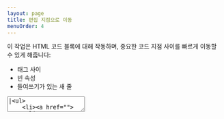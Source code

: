 ```yaml
---
layout: page
title: 편집 지점으로 이동
menuOrder: 4
---
```


이 작업은 HTML 코드 블록에 대해 작동하며, 중요한 코드 지점 사이를 빠르게 이동할 수 있게 해줍니다:

- 태그 사이
- 빈 속성
- 들여쓰기가 있는 새 줄

<textarea class="movie-def">
|&lt;ul&gt;
	&lt;li&gt;&lt;a href=""&gt;&lt;/a&gt;&lt;/li&gt;
	&lt;li&gt;&lt;a href=""&gt;&lt;/a&gt;&lt;/li&gt;
&lt;/ul&gt;
&lt;div&gt;
	|
&lt;/div&gt;

&lt;script&gt;
var str = '&lt;ul&gt;&lt;li&gt;&lt;a&gt;&lt;/a&gt;&lt;/li&gt;&lt;/ul&gt;';
&lt;/script&gt;

```
run: {command: 'emmet.next_edit_point', times: 9} ::: “Next Edit Point” (Ctrl-Alt-→)
wait: 1000
run: {command: 'emmet.prev_edit_point', times: 9} ::: “Previous Edit Point” (Ctrl-Alt-←)
wait: 1000
moveTo: 9:4
wait: 500
tooltip: You can use “Go to Edit Point” action in non-HTML documents too
run: {command: 'emmet.next_edit_point', times: 4}
</textarea>
```
